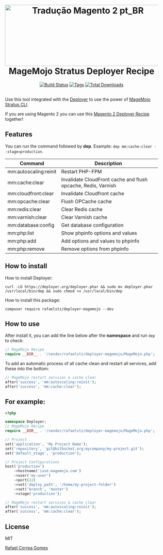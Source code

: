 <h1 align="center">
  <br>
    <img src="https://magemojo.com/magento/skin/frontend/b-responsive/magemojo/images/mojostratus.png" alt="Tradução Magento 2 pt_BR" width="530" height="201" title="MageMojo Deployer Recipe"/> 
  <br>
    MageMojo Stratus Deployer Recipe
  <br>
</h1>
<div align="center">
<a href="https://travis-ci.org/rafaelstz/deployer-magemojo"><img src="https://travis-ci.org/rafaelstz/deployer-magemojo.svg?branch=master" alt="Build Status"></a>
<a href="https://github.com/rafaelstz/deployer-magemojo/releases"><img src="https://img.shields.io/github/tag/rafaelstz/deployer-magemojo.svg" alt="Tags"></a>
<a href="https://packagist.org/packages/rafaelstz/deployer-magemojo"><img src="https://img.shields.io/packagist/dt/rafaelstz/deployer-magemojo.svg" alt="Total Downloads"></a>
<br><br>
</div>

Use this tool integrated with the [Deployer](https://deployer.org/) to use the power of [MageMojo Stratus CLI](https://magemojo.com/kb/knowledge-base/stratus-cli/).

If you are using Magento 2 you can use this [Magento 2 Deployer Recipe](https://github.com/rafaelstz/deployer-magento2) together!

Features
-----

You can run the command followed by **dep**. Example: `dep mm:cache:clear --stage=production`.

| Command | Description |
|----------|-------------|
| mm:autoscaling:reinit | Restart PHP-FPM |
| mm:cache:clear | Invalidate CloudFront cache and flush opcache, Redis, Varnish |
| mm:cloudfront:clear | Invalidate Cloudfront cache |
| mm:opcache:clear | Flush OPCache cache |
| mm:redis:clear | Clear Redis cache |
| mm:varnish:clear | Clear Varnish cache |
| mm:database:config | Get database configuration |
| mm:php:list | Show phpinfo options and values |
| mm:php:add | Add options and values to phpinfo |
| mm:php:remove | Remove options from phpinfo |

How to install
-------

How to install Deployer:

```
curl -LO https://deployer.org/deployer.phar && sudo mv deployer.phar /usr/local/bin/dep && sudo chmod +x /usr/local/bin/dep
```

How to install this package:

```
composer require rafaelstz/deployer-magemojo --dev
```

How to use
-----

After install it, you can add the line below after the **namespace** and run `dep` to check:

```php
// MageMojo Recipe
require __DIR__ . '/vendor/rafaelstz/deployer-magemojo/MageMojo.php';
```

To add an automatic process of all cache clean and restart all services, add these into the bottom:

```php
// MageMojo restart services & cache clear
after('success', 'mm:autoscaling:reinit');
after('success', 'mm:cache:clear');
```

For example:
-----

```php
<?php

namespace Deployer;
// MageMojo Recipe
require __DIR__ . '/vendor/rafaelstz/deployer-magemojo/MageMojo.php';

// Project
set('application', 'My Project Name');
set('repository', 'git@bitbucket.org:mycompany/my-project.git');
set('default_stage', 'production');

// Project Configurations
host('production')
    ->hostname('iuse.magemojo.com')
    ->user('my-user')
    ->port(22)
    ->set('deploy_path', '/home/my-project-folder')
    ->set('branch', 'master')
    ->stage('production');

// MageMojo restart services & cache clear
after('success', 'mm:autoscaling:reinit');
after('success', 'mm:cache:clear');

```

License
-----

MIT

[Rafael Correa Gomes](https://www.linkedin.com/in/rafaelcgstz/)
